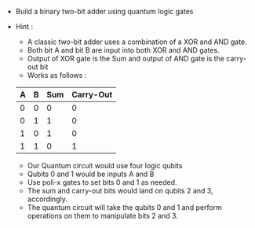 - Build a binary two-bit adder using quantum logic gates
- Hint : 
    - A classic two-bit adder uses a combination of a XOR and AND gate.
    - Both bit A and bit B are input into both XOR and AND gates.
    - Output of XOR gate is the Sum and output of AND gate is the carry-out bit
    - Works as follows :

    |**A**|**B**|**Sum**|**Carry-Out**|
    |---|---|---|---|
    |0|0|0|0|
    |0|1|1|0|
    |1|0|1|0|
    |1|1|0|1|
    - Our Quantum circuit would use four logic qubits
    - Qubits 0 and 1 would be inputs A and B
    - Use poli-x gates to set bits 0 and 1 as needed.
    - The sum and carry-out bits would land on qubits 2 and 3, accordingly.
    - The quantum circuit will take the qubits 0 and 1 and perform operations on them to manipulate bits 2 and 3.
